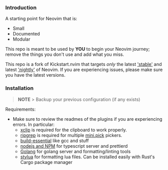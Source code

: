 ### Introduction

A starting point for Neovim that is:

- Small
- Documented
- Modular

This repo is meant to be used by **YOU** to begin your Neovim journey; remove the things you don't use and add what you miss.

This repo is a fork of Kickstart.nvim that targets _only_ the latest ['stable'](https://github.com/neovim/neovim/releases/tag/stable) and latest ['nightly'](https://github.com/neovim/neovim/releases/tag/nightly) of Neovim. If you are experiencing issues, please make sure you have the latest versions.

### Installation

> **NOTE** > Backup your previous configuration (if any exists)

Requirements:

- Make sure to review the readmes of the plugins if you are experiencing errors. In particular:
  - [xclip](https://linuxconfig.org/how-to-use-xclip-on-linux) is required for the clipboard to work properly.
  - [ripgrep](https://github.com/BurntSushi/ripgrep#installation) is required for multiple [mini.pick](https://github.com/echasnovski/mini.pick) pickers.
  - [build-essential](https://phoenixnap.com/kb/install-gcc-ubuntu) like gcc and stuff
  - [nodejs and NPM](https://nodejs.org/en) for typescript server and prettierd
  - [Golang](https://go.dev/doc/install) for golang server and formatting/linting tools
  - [stylua](https://github.com/JohnnyMorganz/StyLua) for formatting lua files. Can be installed easily with Rust's Cargo package manager

